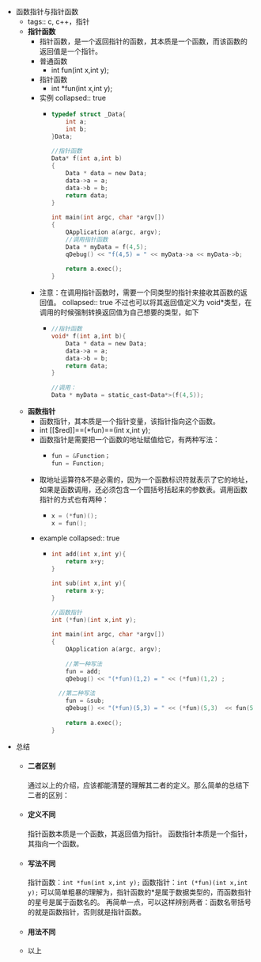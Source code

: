 - 函数指针与指针函数
	- tags:: c, c++，指针
	- **指针函数**
		- 指针函数，是一个返回指针的函数，其本质是一个函数，而该函数的返回值是一个指针。
		- 普通函数
			- int fun(int x,int y);
		- 指针函数
			- int *fun(int x,int y);
		- 实例
		  collapsed:: true
			- ```c
			  typedef struct _Data{
			      int a;
			      int b;
			  }Data;
			   
			  //指针函数
			  Data* f(int a,int b)
			  {
			      Data * data = new Data;
			      data->a = a;
			      data->b = b;
			      return data;
			  }
			   
			  int main(int argc, char *argv[])
			  {
			      QApplication a(argc, argv);
			      //调用指针函数
			      Data * myData = f(4,5);
			      qDebug() << "f(4,5) = " << myData->a << myData->b;
			   
			      return a.exec();
			  }
			  
			  ```
		- 注意：在调用指针函数时，需要一个同类型的指针来接收其函数的返回值。
		  collapsed:: true
		  不过也可以将其返回值定义为 void*类型，在调用的时候强制转换返回值为自己想要的类型，如下
			- ```c
			  //指针函数
			  void* f(int a,int b){
			      Data * data = new Data;
			      data->a = a;
			      data->b = b;
			      return data;
			  }
			   
			  //调用：
			  Data * myData = static_cast<Data*>(f(4,5));
			  ```
	- **函数指针**
		- 函数指针，其本质是一个指针变量，该指针指向这个函数。
		- int [[$red]]==(*fun)==(int x,int y);
		- 函数指针是需要把一个函数的地址赋值给它，有两种写法：
			- ```c
			  fun = &Function；
			  fun = Function;
			  ```
		- 取地址运算符&不是必需的，因为一个函数标识符就表示了它的地址，如果是函数调用，还必须包含一个圆括号括起来的参数表。调用函数指针的方式也有两种：
			- ```c
			  x = (*fun)();
			  x = fun();
			  ```
		- example
		  collapsed:: true
			- ```c
			  int add(int x,int y){
			      return x+y;
			  }
			  
			  int sub(int x,int y){
			      return x-y;
			  }
			  
			  //函数指针
			  int (*fun)(int x,int y);
			   
			  int main(int argc, char *argv[])
			  {
			      QApplication a(argc, argv);
			    
			      //第一种写法
			      fun = add;
			      qDebug() << "(*fun)(1,2) = " << (*fun)(1,2) ;
			    
			  	//第二种写法
			      fun = &sub;
			      qDebug() << "(*fun)(5,3) = " << (*fun)(5,3)  << fun(5,3)；
			   
			      return a.exec();
			  }
			  
			  ```
- 总结
	- #### 二者区别
	  
	  通过以上的介绍，应该都能清楚的理解其二者的定义。那么简单的总结下二者的区别：
	- #### 定义不同
	  
	  指针函数本质是一个函数，其返回值为指针。
	  函数指针本质是一个指针，其指向一个函数。
	- ####    写法不同
	  
	  指针函数：`int *fun(int x,int y);`
	  函数指针：`int (*fun)(int x,int y);`
	  可以简单粗暴的理解为，指针函数的*是属于数据类型的，而函数指针的星号是属于函数名的。
	  再简单一点，可以这样辨别两者：函数名带括号的就是函数指针，否则就是指针函数。
	- ####    用法不同
	- 以上